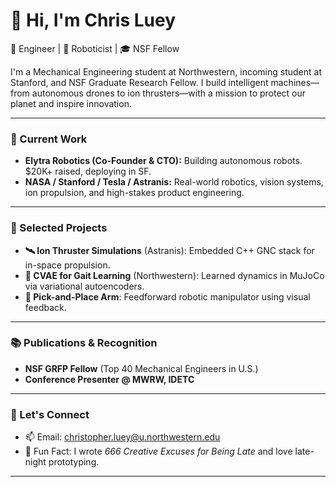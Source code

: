 # 👋 Hi, I'm Chris Luey

🚀 Engineer | 🤖 Roboticist | 🎓 NSF Fellow

I'm a Mechanical Engineering student at Northwestern, incoming student at Stanford, and NSF Graduate Research Fellow. I build intelligent machines—from autonomous drones to ion thrusters—with a mission to protect our planet and inspire innovation.

---

### 🧠 Current Work
- **Elytra Robotics (Co-Founder & CTO):** Building autonomous robots. $20K+ raised, deploying in SF.
- **NASA / Stanford / Tesla / Astranis:** Real-world robotics, vision systems, ion propulsion, and high-stakes product engineering.

---

### 📌 Selected Projects
- **🛰️ Ion Thruster Simulations** (Astranis): Embedded C++ GNC stack for in-space propulsion.
- **🧠 CVAE for Gait Learning** (Northwestern): Learned dynamics in MuJoCo via variational autoencoders.
- **🦾 Pick-and-Place Arm**: Feedforward robotic manipulator using visual feedback.
---

### 📚 Publications & Recognition
- **NSF GRFP Fellow** (Top 40 Mechanical Engineers in U.S.)
- **Conference Presenter @ MWRW, IDETC**
---

### 💬 Let's Connect
- 📫 Email: christopher.luey@u.northwestern.edu
- 🧠 Fun Fact: I wrote *666 Creative Excuses for Being Late* and love late-night prototyping.
---
